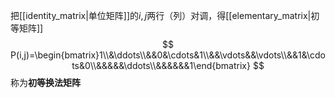 把[[identity_matrix|单位矩阵]]的$i,j$两行（列）对调，得[[elementary_matrix|初等矩阵]]
$$
P(i,j)=\begin{bmatrix}1\\&\ddots\\&&0&\cdots&1\\&&\vdots&&\vdots\\&&1&\cdots&0\\&&&&&\ddots\\&&&&&&1\end{bmatrix}
$$
称为**初等换法矩阵**